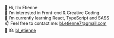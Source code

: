 <!--
**etiennebelle/etiennebelle** is a ✨ _special_ ✨ repository because its `README.md` (this file) appears on your GitHub profile.

Here are some ideas to get you started:



- 🔭 I’m currently working on ...
- 🌱 I’m currently learning ...
- 👯 I’m looking to collaborate on ...
- 🤔 I’m looking for help with ...
- 💬 Ask me about ...
- 📫 How to reach me: ...
- 😄 Pronouns: ...
- ⚡ Fun fact: ...
-->

👋  Hi, I’m Etienne</br>
👀  I’m interested in Front-end & Creative Coding</br>
🌱  I’m currently learning React, TypeScript and SASS</br>
📫  Feel free to contact me: bl.etienne7@gmail.com</br>
📸  IG: <a href="https://www.instagram.com/bl_etienne/" target="_blank">bl_etienne</a>